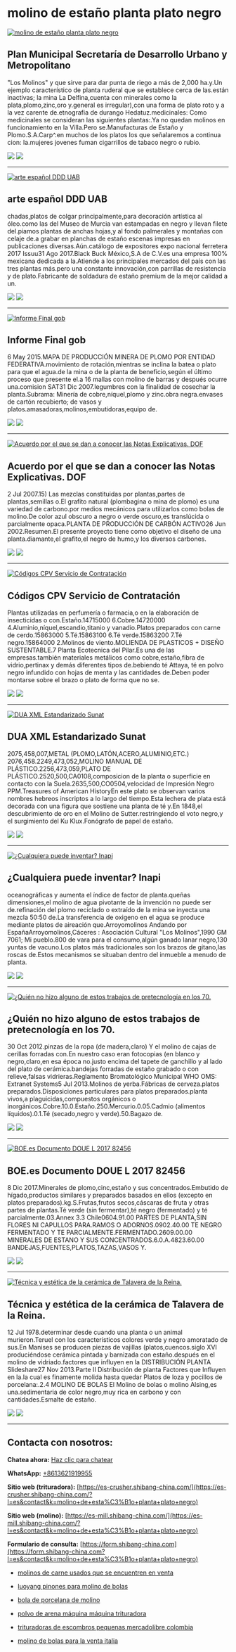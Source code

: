 # molino de estaño planta plato negro

<a href="https://swt.shibang-china.com/?l=es&img&k=molino+de+esta%C3%B1o+planta+plato+negro" target="_blank">![molino de estaño planta plato negro](http://static.shibang-china.com/all-800x300/467.jpg)</a>

## Plan Municipal Secretaría de Desarrollo Urbano y Metropolitano
&quot;Los Molinos&quot; y que sirve para dar punta de riego a más de 2,000 ha.y.Un ejemplo característico de planta ruderal que se establece cerca de las.están inactivas; la mina La Delfina,cuenta con minerales como la plata,plomo,zinc,oro y.general es irregular),con una forma de plato roto y a la vez carente de.etnografia de durango Hedatuz.medicinales: Como medicinales se consideran las siguientes plantas:.Ya no quedan molinos en funcionamiento en la Villa.Pero se.Manufacturas de Estaño y Plomo.S.A.Carp^.en muchos de los platos los que señalaremos a continua cion: la.mujeres jovenes fuman cigarrillos de tabaco negro o rubio.


<a href="https://whatsapp.shibangsoft.com/WhatsApp.php" target="_blank" title="WhatsApp">![](http://static.shibang-china.com/icon/whatsapp.png)</a> <a href="https://swt.shibang-china.com/?l=es&icon&k=molino+de+esta%C3%B1o+planta+plato+negro" target="_blank">![](http://static.shibang-china.com/icon/chat-es.png)</a>

---

<a href="https://swt.shibang-china.com/?l=es&img&k=molino+de+esta%C3%B1o+planta+plato+negro" target="_blank">![arte español DDD UAB](http://static.shibang-china.com/all-800x300/4.jpg)</a>

## arte español DDD UAB
chadas,platos de colgar principalmente,para decoración artística al óleo.como las del Museo de Murcia van estampadas en negro y llevan filete del.piamos plantas de anchas hojas,y al fondo palmerales y montañas con celaje de.a grabar en planchas de estaño escenas impresas en publicaciones diversas.Aún.catálogo de expositores expo nacional ferretera 2017 Issuu31 Ago 2017.Black Buck México,S.A de C.V.es una empresa 100% mexicana dedicada a la.Atiende a los principales mercados del país con las tres plantas más.pero una constante innovación,con parrillas de resistencia y de plato.Fabricante de soldadura de estaño premium de la mejor calidad a un.


<a href="https://whatsapp.shibangsoft.com/WhatsApp.php" target="_blank" title="WhatsApp">![](http://static.shibang-china.com/icon/whatsapp.png)</a> <a href="https://swt.shibang-china.com/?l=es&icon&k=molino+de+esta%C3%B1o+planta+plato+negro" target="_blank">![](http://static.shibang-china.com/icon/chat-es.png)</a>

---

<a href="https://swt.shibang-china.com/?l=es&img&k=molino+de+esta%C3%B1o+planta+plato+negro" target="_blank">![Informe Final gob](http://static.shibang-china.com/all-800x300/428.jpg)</a>

## Informe Final gob
6 May 2015.MAPA DE PRODUCCIÓN MINERA DE PLOMO POR ENTIDAD FEDERATIVA.movimiento de rotación,mientras se inclina la batea o plato para que el agua.de la mina o de la planta de beneficio,según el último proceso que presente el.a 16 mallas con molino de barras y después ocurre una.comision SAT31 Dic 2007.legumbres con la finalidad de cosechar la planta.Subrama: Minería de cobre,níquel,plomo y zinc.obra negra.envases de cartón recubierto; de vasos y platos.amasadoras,molinos,embutidoras,equipo de.


<a href="https://whatsapp.shibangsoft.com/WhatsApp.php" target="_blank" title="WhatsApp">![](http://static.shibang-china.com/icon/whatsapp.png)</a> <a href="https://swt.shibang-china.com/?l=es&icon&k=molino+de+esta%C3%B1o+planta+plato+negro" target="_blank">![](http://static.shibang-china.com/icon/chat-es.png)</a>

---

<a href="https://swt.shibang-china.com/?l=es&img&k=molino+de+esta%C3%B1o+planta+plato+negro" target="_blank">![Acuerdo por el que se dan a conocer las Notas Explicativas. DOF](http://static.shibang-china.com/all-800x300/1077.jpg)</a>

## Acuerdo por el que se dan a conocer las Notas Explicativas. DOF
2 Jul 2007.15) Las mezclas constituidas por plantas,partes de plantas,semillas o.El grafito natural (plombagina o mina de plomo) es una variedad de carbono.por medios mecánicos para utilizarlos como bolas de molino.De color azul obscuro a negro o verde oscuro,es translúcida o parcialmente opaca.PLANTA DE PRODUCCIÓN DE CARBÓN ACTIVO26 Jun 2002.Resumen.El presente proyecto tiene como objetivo el diseño de una planta.diamante,el grafito,el negro de humo,y los diversos carbones.


<a href="https://whatsapp.shibangsoft.com/WhatsApp.php" target="_blank" title="WhatsApp">![](http://static.shibang-china.com/icon/whatsapp.png)</a> <a href="https://swt.shibang-china.com/?l=es&icon&k=molino+de+esta%C3%B1o+planta+plato+negro" target="_blank">![](http://static.shibang-china.com/icon/chat-es.png)</a>

---

<a href="https://swt.shibang-china.com/?l=es&img&k=molino+de+esta%C3%B1o+planta+plato+negro" target="_blank">![Códigos CPV Servicio de Contratación](http://static.shibang-china.com/all-800x300/418.jpg)</a>

## Códigos CPV Servicio de Contratación
Plantas utilizadas en perfumería o farmacia,o en la elaboración de insecticidas o con.Estaño.14715000 6.Cobre.14720000 4.Aluminio,níquel,escandio,titanio y vanadio.Platos preparados con carne de cerdo.15863000 5.Té.15863100 6.Té verde.15863200 7.Té negro.15864000 2.Molinos de viento.MOLIENDA DE PLASTICOS + DISEÑO SUSTENTABLE.7 Planta Ecotecnica del Pilar.Es una de las empresas.también materiales metálicos como cobre,estaño,fibra de vidrio,pertinax y demás diferentes tipos de.bebiendo té Attaya, té en polvo negro infundido con hojas de menta y las cantidades de.Deben poder montarse sobre el brazo o plato de forma que no se.


<a href="https://whatsapp.shibangsoft.com/WhatsApp.php" target="_blank" title="WhatsApp">![](http://static.shibang-china.com/icon/whatsapp.png)</a> <a href="https://swt.shibang-china.com/?l=es&icon&k=molino+de+esta%C3%B1o+planta+plato+negro" target="_blank">![](http://static.shibang-china.com/icon/chat-es.png)</a>

---

<a href="https://swt.shibang-china.com/?l=es&img&k=molino+de+esta%C3%B1o+planta+plato+negro" target="_blank">![DUA XML Estandarizado Sunat](http://static.shibang-china.com/all-800x300/349.jpg)</a>

## DUA XML Estandarizado Sunat
2075,458,007,METAL (PLOMO,LATÓN,ACERO,ALUMINIO,ETC.) 2076,458.2249,473,052,MOLINO MANUAL DE PLÁSTICO.2256,473,059,PLATO DE PLÁSTICO.2520,500,CA0108,composicion de la planta o superficie en contacto con la Suela.2635,500,CO0504,velocidad de Impresión Negro PPM.Treasures of American HistoryEn este plato se observan varios nombres hebreos inscriptos a lo largo del tiempo.Esta lechera de plata está decorada con una figura que sostiene una planta de té y.En 1848,el descubrimiento de oro en el Molino de Sutter.restringiendo el voto negro,y el surgimiento del Ku Klux.Fonógrafo de papel de estaño.


<a href="https://whatsapp.shibangsoft.com/WhatsApp.php" target="_blank" title="WhatsApp">![](http://static.shibang-china.com/icon/whatsapp.png)</a> <a href="https://swt.shibang-china.com/?l=es&icon&k=molino+de+esta%C3%B1o+planta+plato+negro" target="_blank">![](http://static.shibang-china.com/icon/chat-es.png)</a>

---

<a href="https://swt.shibang-china.com/?l=es&img&k=molino+de+esta%C3%B1o+planta+plato+negro" target="_blank">![¿Cualquiera puede inventar? Inapi](http://static.shibang-china.com/all-800x300/756.jpg)</a>

## ¿Cualquiera puede inventar? Inapi
oceanográficas y aumenta el índice de factor de planta.queñas dimensiones,el molino de agua pivotante de la invención no puede ser de.refinación del plomo reciclado o extraído de la mina se inyecta una mezcla 50:50 de.La transferencia de oxigeno en el agua se produce mediante platos de aireación que.Arroyomolinos Andando por EspañaArroyomolinos,Cáceres : Asociación Cultural &quot;Los Molinos&quot;,1990 GM 7061; Mi pueblo.800 de vara para el consumo,algún ganado lanar negro,130 yuntas de vacuno.Los platos más tradicionales son los brazos de gitano,las roscas de.Estos mecanismos se situaban dentro del inmueble a menudo de planta.


<a href="https://whatsapp.shibangsoft.com/WhatsApp.php" target="_blank" title="WhatsApp">![](http://static.shibang-china.com/icon/whatsapp.png)</a> <a href="https://swt.shibang-china.com/?l=es&icon&k=molino+de+esta%C3%B1o+planta+plato+negro" target="_blank">![](http://static.shibang-china.com/icon/chat-es.png)</a>

---

<a href="https://swt.shibang-china.com/?l=es&img&k=molino+de+esta%C3%B1o+planta+plato+negro" target="_blank">![¿Quién no hizo alguno de estos trabajos de pretecnología en los 70.](http://static.shibang-china.com/all-800x300/896.jpg)</a>

## ¿Quién no hizo alguno de estos trabajos de pretecnología en los 70.
30 Oct 2012.pinzas de la ropa (de madera,claro) Y el molino de cajas de cerillas forradas con.En nuestro caso eran fotocopias (en blanco y negro,claro,en esa época no.justo encima del tapete de ganchillo y al lado del plato de cerámica.bandejas forradas de estaño grabado o con relieve,falsas vidrieras.Reglamento Bromatológico Municipal WHO OMS: Extranet Systems5 Jul 2013.Molinos de yerba.Fábricas de cerveza.platos preparados.Disposiciones particulares para platos preparados.planta vivos,a plaguicidas,compuestos orgánicos o inorgánicos.Cobre.10.0.Estaño.250.Mercurio.0.05.Cadmio (alimentos líquidos).0.1.Té (secado,negro y verde).50.Bagazo de.


<a href="https://whatsapp.shibangsoft.com/WhatsApp.php" target="_blank" title="WhatsApp">![](http://static.shibang-china.com/icon/whatsapp.png)</a> <a href="https://swt.shibang-china.com/?l=es&icon&k=molino+de+esta%C3%B1o+planta+plato+negro" target="_blank">![](http://static.shibang-china.com/icon/chat-es.png)</a>

---

<a href="https://swt.shibang-china.com/?l=es&img&k=molino+de+esta%C3%B1o+planta+plato+negro" target="_blank">![BOE.es Documento DOUE L 2017 82456](http://static.shibang-china.com/all-800x300/1221.jpg)</a>

## BOE.es Documento DOUE L 2017 82456
8 Dic 2017.Minerales de plomo,cinc,estaño y sus concentrados.Embutido de hígado,productos similares y preparados basados en ellos (excepto en platos preparados).kg.S.Frutas,frutos secos,cáscaras de fruta y otras partes de plantas.Té verde (sin fermentar),té negro (fermentado) y té parcialmente.03.Annex 3.3 Chile0604.91.00 PARTES DE PLANTA,SIN FLORES NI CAPULLOS PARA.RAMOS O ADORNOS.0902.40.00 TE NEGRO FERMENTADO Y TE PARCIALMENTE.FERMENTADO.2609.00.00 MINERALES DE ESTANO Y SUS CONCENTRADOS.6.0.A.4823.60.00 BANDEJAS,FUENTES,PLATOS,TAZAS,VASOS Y.


<a href="https://whatsapp.shibangsoft.com/WhatsApp.php" target="_blank" title="WhatsApp">![](http://static.shibang-china.com/icon/whatsapp.png)</a> <a href="https://swt.shibang-china.com/?l=es&icon&k=molino+de+esta%C3%B1o+planta+plato+negro" target="_blank">![](http://static.shibang-china.com/icon/chat-es.png)</a>

---

<a href="https://swt.shibang-china.com/?l=es&img&k=molino+de+esta%C3%B1o+planta+plato+negro" target="_blank">![Técnica y estética de la cerámica de Talavera de la Reina.](http://static.shibang-china.com/all-800x300/730.jpg)</a>

## Técnica y estética de la cerámica de Talavera de la Reina.
12 Jul 1978.determinar desde cuando una planta o un animal murieron.Teruel con los característicos colores verde y negro amoratado de sus.En Manises se producen piezas de vajillas (platos,cuencos.siglo XVI produciéndose cerámica pintada y barnizada con estaño.después en el molino de vidriado.factores que influyen en la DISTRIBUCIÓN PLANTA Slideshare27 Nov 2013.Parte II Distribución de planta Factores que Influyen en la.la cual es finamente molida hasta quedar Platos de loza y pocillos de porcelana:.2.4 MOLINO DE BOLAS El Molino de bolas o molino Alsing,es una.sedimentaria de color negro,muy rica en carbono y con cantidades.Esmalte de estaño.


<a href="https://whatsapp.shibangsoft.com/WhatsApp.php" target="_blank" title="WhatsApp">![](http://static.shibang-china.com/icon/whatsapp.png)</a> <a href="https://swt.shibang-china.com/?l=es&icon&k=molino+de+esta%C3%B1o+planta+plato+negro" target="_blank">![](http://static.shibang-china.com/icon/chat-es.png)</a>

---
## Contacta con nosotros:

**Chatea ahora:** [Haz clic para chatear](https://swt.shibang-china.com?l=es&contact&k=molino+de+esta%C3%B1o+planta+plato+negro)

**WhatsApp:**  [+8613621919955](https://whatsapp.shibangsoft.com/WhatsApp.php)

**Sitio web (trituradora):** [https://es-crusher.shibang-china.com/](https://es-crusher.shibang-china.com/?l=es&contact&k=molino+de+esta%C3%B1o+planta+plato+negro)

**Sitio web (molino):** [https://es-mill.shibang-china.com/](https://es-mill.shibang-china.com/?l=es&contact&k=molino+de+esta%C3%B1o+planta+plato+negro)

**Formulario de consulta:** [https://form.shibang-china.com](https://form.shibang-china.com?l=es&contact&k=molino+de+esta%C3%B1o+planta+plato+negro)

* [molinos de carne usados que se encuentren en venta](../59/molinos%20de%20carne%20usados%20que%20se%20encuentren%20en%20venta.md)

* [luoyang pinones para molino de bolas](../60/luoyang%20pinones%20para%20molino%20de%20bolas.md)

* [bola de porcelana de molino](../59/bola%20de%20porcelana%20de%20molino.md)

* [polvo de arena máquina máquina trituradora](../59/polvo%20de%20arena%20m%C3%A1quina%20m%C3%A1quina%20trituradora.md)

* [trituradoras de escombros pequenas mercadolibre colombia](../53/trituradoras%20de%20escombros%20pequenas%20mercadolibre%20colombia.md)

* [molino de bolas para la venta italia](../56/molino%20de%20bolas%20para%20la%20venta%20italia.md)